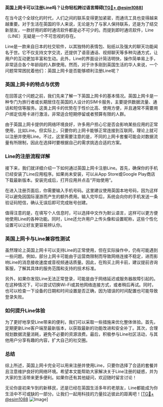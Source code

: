 **英国上网卡可以注册Line吗？让你轻松跨过语言障碍[[TG💪+ @esim1088](https://t.me/s/esim1088)]**

在当今这个全球化的时代，人们之间的联系变得更加紧密，而通讯工具也变得越来越重要。对于生活在英国的华人来说，无论是为了与家人保持联系，还是为了结交新朋友，一款好用的即时通讯软件都是必不可少的。而提到即时通讯软件，Line（LINE）无疑是一个不可忽视的存在。

Line是一款来自日本的社交软件，以其独特的表情包、贴纸以及强大的聊天功能闻名于世。它不仅支持文字交流，还提供了语音通话、视频聊天等多种沟通方式，让用户的互动更加丰富和生动。此外，Line的界面设计简洁明快，操作简单易上手，非常适合各个年龄段的人群使用。然而，对于许多刚到英国生活的华人来说，一个问题常常困扰着他们：英国上网卡是否能够顺利注册Line呢？

### 英国上网卡的特点与优势

在回答这个问题之前，我们先来了解一下英国上网卡的基本情况。英国上网卡是一种专门为旅行者或长期居住在英国的人设计的SIM卡服务，主要提供数据流量、通话和短信等服务。这类上网卡的优势在于性价比高、使用方便，并且通常不需要用户绑定信用卡进行激活，非常适合短期停留或者预算有限的人群。

由于英国上网卡提供的网络环境良好，许多用户担心它是否会影响某些应用的正常使用，比如Line。但实际上，只要你的上网卡能够正常连接到互联网，理论上就可以注册并使用Line。不过，这里需要注意的是，不同的上网卡套餐可能会对数据流量有所限制，因此在选择时要根据自己的需求挑选合适的方案。

### Line的注册流程详解

接下来，我们就详细介绍一下如何通过英国上网卡注册Line。首先，确保你的手机已经安装了Line应用程序。如果尚未安装，可以从App Store或Google Play商店下载最新版本。安装完成后，打开应用并点击“开始使用”。

在进入注册页面后，你需要输入手机号码。这里建议使用英国本地号码，因为这样可以避免因国际漫游而产生的额外费用。输入完毕后，系统会向你的手机发送一条验证码短信，确认无误后即可完成账号创建。

值得注意的是，在填写个人信息时，可以选择中文作为默认语言，这样可以更方便地使用Line的各种功能。同时，Line还允许用户上传头像和设置昵称，这些个性化设置可以让好友更容易辨认你。

### 英国上网卡与Line兼容性测试

虽然理论上英国上网卡可以支持Line的正常使用，但在实际操作中，仍有可能遇到一些问题。例如，部分上网卡可能由于运营商限制而导致网络连接不稳定，进而影响Line的消息接收速度或音视频通话质量。因此，在购买上网卡前，建议提前咨询客服，了解其具体的服务范围和支持的技术标准。

另外，如果你发现Line无法正常登录，可能是由于网络延迟或服务器故障引起的。在这种情况下，可以尝试切换Wi-Fi或其他网络连接方式，或者稍后再试。同时，也可以检查一下设备的日期和时间设置是否正确，因为错误的时间配置也可能导致登录失败。

### 如何提升Line体验

为了更好地享受Line带来的便利，我们可以采取一些措施来优化整体体验。首先，定期更新Line客户端至最新版本，以获取最新的功能改进和安全补丁。其次，合理规划数据流量消耗，避免不必要的资源浪费。最后，积极参与Line社区活动，与其他用户分享有趣的内容，扩大自己的社交圈。

### 总结

综上所述，英国上网卡完全可以用来注册并使用Line，只要你选择了合适的套餐并且注意维护良好的网络环境。希望本文能帮助大家解决关于Line注册的疑惑，并为大家的生活带来更多便利。如果你还有其他疑问，欢迎随时留言讨论！

无论你是初来乍到的新移民，还是已经在英国生活多年的老朋友，Line都能成为你生活中不可或缺的一部分。让我们一起用科技的力量拉近彼此的距离吧！[[TG💪+ @esim1088](https://t.me/s/esim1088) ![Image](https://i.postimg.cc/4NQfJmqS/Snipaste-2025-05-13-00-14-12.png)]